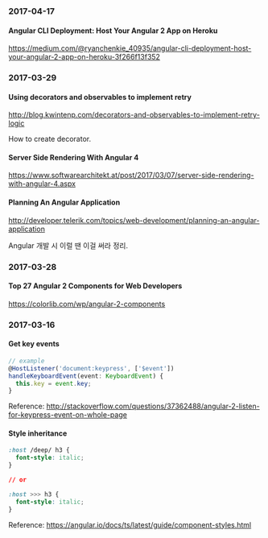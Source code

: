 ### 2017-04-17

#### Angular CLI Deployment: Host Your Angular 2 App on Heroku

https://medium.com/@ryanchenkie_40935/angular-cli-deployment-host-your-angular-2-app-on-heroku-3f266f13f352


### 2017-03-29

#### Using decorators and observables to implement retry

http://blog.kwintenp.com/decorators-and-observables-to-implement-retry-logic

How to create decorator.

#### Server Side Rendering With Angular 4

https://www.softwarearchitekt.at/post/2017/03/07/server-side-rendering-with-angular-4.aspx

#### Planning An Angular Application

http://developer.telerik.com/topics/web-development/planning-an-angular-application

Angular 개발 시 이럴 땐 이걸 써라 정리.


### 2017-03-28

#### Top 27 Angular 2 Components for Web Developers

https://colorlib.com/wp/angular-2-components


### 2017-03-16

#### Get key events
```typescript
// example
@HostListener('document:keypress', ['$event'])
handleKeyboardEvent(event: KeyboardEvent) {
  this.key = event.key;
}
```

Reference: http://stackoverflow.com/questions/37362488/angular-2-listen-for-keypress-event-on-whole-page

#### Style inheritance

```css
:host /deep/ h3 {
  font-style: italic;
}

// or

:host >>> h3 {
  font-style: italic;
}
```

Reference: https://angular.io/docs/ts/latest/guide/component-styles.html
